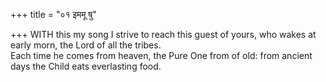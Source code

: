 +++
title = "०१ इममू षु"

+++
WITH this my song I strive to reach this guest of yours, who wakes at early morn, the Lord of all the tribes.  
     Each time he comes from heaven, the Pure One from of old: from ancient days the Child eats everlasting food.